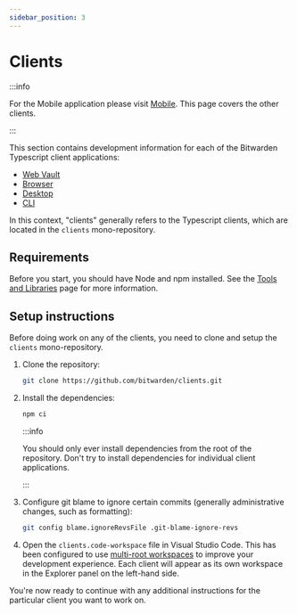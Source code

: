 ```yaml
---
sidebar_position: 3
---
```


# Clients

:::info

For the Mobile application please visit [Mobile](mobile). This page covers the other clients.

:::

This section contains development information for each of the Bitwarden Typescript client
applications:

- [Web Vault](./web-vault)
- [Browser](./browser)
- [Desktop](./desktop)
- [CLI](./cli)

In this context, "clients" generally refers to the Typescript clients, which are located in the
`clients` mono-repository.

## Requirements

Before you start, you should have Node and npm installed. See the [Tools and Libraries](../tools)
page for more information.

## Setup instructions

Before doing work on any of the clients, you need to clone and setup the `clients` mono-repository.

1.  Clone the repository:

    ```bash
    git clone https://github.com/bitwarden/clients.git
    ```

2.  Install the dependencies:

    ```bash
    npm ci
    ```

    :::info

    You should only ever install dependencies from the root of the repository. Don't try to install
    dependencies for individual client applications.

    :::

3.  Configure git blame to ignore certain commits (generally administrative changes, such as
    formatting):

    ```bash
    git config blame.ignoreRevsFile .git-blame-ignore-revs
    ```

4.  Open the `clients.code-workspace` file in Visual Studio Code. This has been configured to use
    [multi-root workspaces](https://code.visualstudio.com/docs/editor/multi-root-workspaces) to
    improve your development experience. Each client will appear as its own workspace in the
    Explorer panel on the left-hand side.

You're now ready to continue with any additional instructions for the particular client you want to
work on.
